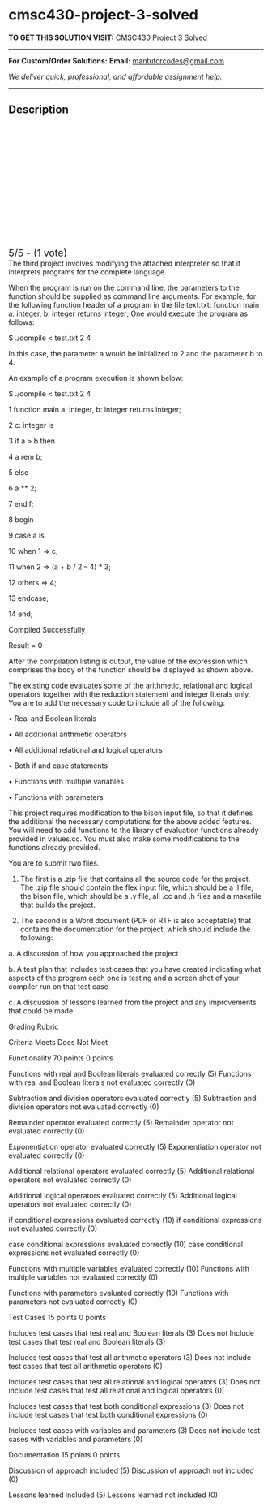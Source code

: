 # cmsc430-project-3-solved
**TO GET THIS SOLUTION VISIT:** [CMSC430 Project 3 Solved](https://mantutor.com/product/cmsc-430-project-3-solved/)


---

**For Custom/Order Solutions:** **Email:** mantutorcodes@gmail.com  

*We deliver quick, professional, and affordable assignment help.*

---

<h2>Description</h2>



<div class="kk-star-ratings kksr-auto kksr-align-center kksr-valign-top" data-payload="{&quot;align&quot;:&quot;center&quot;,&quot;id&quot;:&quot;113945&quot;,&quot;slug&quot;:&quot;default&quot;,&quot;valign&quot;:&quot;top&quot;,&quot;ignore&quot;:&quot;&quot;,&quot;reference&quot;:&quot;auto&quot;,&quot;class&quot;:&quot;&quot;,&quot;count&quot;:&quot;1&quot;,&quot;legendonly&quot;:&quot;&quot;,&quot;readonly&quot;:&quot;&quot;,&quot;score&quot;:&quot;5&quot;,&quot;starsonly&quot;:&quot;&quot;,&quot;best&quot;:&quot;5&quot;,&quot;gap&quot;:&quot;4&quot;,&quot;greet&quot;:&quot;Rate this product&quot;,&quot;legend&quot;:&quot;5\/5 - (1 vote)&quot;,&quot;size&quot;:&quot;24&quot;,&quot;title&quot;:&quot;CMSC430 Project 3 Solved&quot;,&quot;width&quot;:&quot;138&quot;,&quot;_legend&quot;:&quot;{score}\/{best} - ({count} {votes})&quot;,&quot;font_factor&quot;:&quot;1.25&quot;}">

<div class="kksr-stars">

<div class="kksr-stars-inactive">
            <div class="kksr-star" data-star="1" style="padding-right: 4px">


<div class="kksr-icon" style="width: 24px; height: 24px;"></div>
        </div>
            <div class="kksr-star" data-star="2" style="padding-right: 4px">


<div class="kksr-icon" style="width: 24px; height: 24px;"></div>
        </div>
            <div class="kksr-star" data-star="3" style="padding-right: 4px">


<div class="kksr-icon" style="width: 24px; height: 24px;"></div>
        </div>
            <div class="kksr-star" data-star="4" style="padding-right: 4px">


<div class="kksr-icon" style="width: 24px; height: 24px;"></div>
        </div>
            <div class="kksr-star" data-star="5" style="padding-right: 4px">


<div class="kksr-icon" style="width: 24px; height: 24px;"></div>
        </div>
    </div>

<div class="kksr-stars-active" style="width: 138px;">
            <div class="kksr-star" style="padding-right: 4px">


<div class="kksr-icon" style="width: 24px; height: 24px;"></div>
        </div>
            <div class="kksr-star" style="padding-right: 4px">


<div class="kksr-icon" style="width: 24px; height: 24px;"></div>
        </div>
            <div class="kksr-star" style="padding-right: 4px">


<div class="kksr-icon" style="width: 24px; height: 24px;"></div>
        </div>
            <div class="kksr-star" style="padding-right: 4px">


<div class="kksr-icon" style="width: 24px; height: 24px;"></div>
        </div>
            <div class="kksr-star" style="padding-right: 4px">


<div class="kksr-icon" style="width: 24px; height: 24px;"></div>
        </div>
    </div>
</div>


<div class="kksr-legend" style="font-size: 19.2px;">
            5/5 - (1 vote)    </div>
    </div>
The third project involves modifying the attached interpreter so that it interprets programs for the complete language.

When the program is run on the command line, the parameters to the function should be supplied as command line arguments. For example, for the following function header of a program in the file text.txt: function main a: integer, b: integer returns integer; One would execute the program as follows:

$ ./compile &lt; test.txt 2 4

In this case, the parameter a would be initialized to 2 and the parameter b to 4.

An example of a program execution is shown below:

$ ./compile &lt; test.txt 2 4

1 function main a: integer, b: integer returns integer;

2 c: integer is

3 if a &gt; b then

4 a rem b;

5 else

6 a ** 2;

7 endif;

8 begin

9 case a is

10 when 1 =&gt; c;

11 when 2 =&gt; (a + b / 2 – 4) * 3;

12 others =&gt; 4;

13 endcase;

14 end;

Compiled Successfully

Result = 0

After the compilation listing is output, the value of the expression which comprises the body of the function should be displayed as shown above.

The existing code evaluates some of the arithmetic, relational and logical operators together with the reduction statement and integer literals only. You are to add the necessary code to include all of the following:

• Real and Boolean literals

• All additional arithmetic operators

• All additional relational and logical operators

• Both if and case statements

• Functions with multiple variables

• Functions with parameters

This project requires modification to the bison input file, so that it defines the additional the necessary computations for the above added features. You will need to add functions to the library of evaluation functions already provided in values.cc. You must also make some modifications to the functions already provided.

You are to submit two files.

1. The first is a .zip file that contains all the source code for the project. The .zip file should contain the flex input file, which should be a .l file, the bison file, which should be a .y file, all .cc and .h files and a makefile that builds the project.

2. The second is a Word document (PDF or RTF is also acceptable) that contains the documentation for the project, which should include the following:

a. A discussion of how you approached the project

b. A test plan that includes test cases that you have created indicating what aspects of the program each one is testing and a screen shot of your compiler run on that test case

c. A discussion of lessons learned from the project and any improvements that could be made

Grading Rubric

Criteria Meets Does Not Meet

Functionality 70 points 0 points

Functions with real and Boolean literals evaluated correctly (5) Functions with real and Boolean literals not evaluated correctly (0)

Subtraction and division operators evaluated correctly (5) Subtraction and division operators not evaluated correctly (0)

Remainder operator evaluated correctly (5) Remainder operator not evaluated correctly (0)

Exponentiation operator evaluated correctly (5) Exponentiation operator not evaluated correctly (0)

Additional relational operators evaluated correctly (5) Additional relational operators not evaluated correctly (0)

Additional logical operators evaluated correctly (5) Additional logical operators not evaluated correctly (0)

if conditional expressions evaluated correctly (10) if conditional expressions not evaluated correctly (0)

case conditional expressions evaluated correctly (10) case conditional expressions not evaluated correctly (0)

Functions with multiple variables evaluated correctly (10) Functions with multiple variables not evaluated correctly (0)

Functions with parameters evaluated correctly (10) Functions with parameters not evaluated correctly (0)

Test Cases 15 points 0 points

Includes test cases that test real and Boolean literals (3) Does not Include test cases that test real and Boolean literals (3)

Includes test cases that test all arithmetic operators (3) Does not include test cases that test all arithmetic operators (0)

Includes test cases that test all relational and logical operators (3) Does not include test cases that test all relational and logical operators (0)

Includes test cases that test both conditional expressions (3) Does not include test cases that test both conditional expressions (0)

Includes test cases with variables and parameters (3) Does not include test cases with variables and parameters (0)

Documentation 15 points 0 points

Discussion of approach included (5) Discussion of approach not included (0)

Lessons learned included (5) Lessons learned not included (0)

